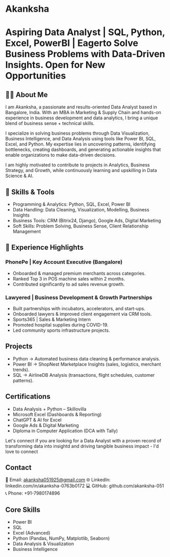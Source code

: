 # Akanksha
# Aspiring Data Analyst | SQL, Python, Excel, PowerBI | Eagerto Solve Business Problems with Data-Driven Insights. Open for New Opportunities

## 👩‍💻 About Me

I am Akanksha, a passionate and results-oriented Data Analyst based in Bangalore, India. With an MBA in Marketing & Supply Chain and hands-on experience in business development and data analytics, I bring a unique blend of business sense + technical skills.

I specialize in solving business problems through Data Visualization, Business Intelligence, and Data Analysis using tools like Power BI, SQL, Excel, and Python. My expertise lies in uncovering patterns, identifying bottlenecks, creating dashboards, and generating actionable insights that enable organizations to make data-driven decisions.

I am highly motivated to contribute to projects in Analytics, Business Strategy, and Growth, while continuously learning and upskilling in Data Science & AI.

## 🚀 Skills & Tools

- Programming & Analytics: Python, SQL, Excel, Power BI
- Data Handling: Data Cleaning, Visualization, Modelling, Business Insights
- Business Tools: CRM (Bitrix24, Django), Google Ads, Digital Marketing
- Soft Skills: Problem Solving, Business Sense, Client Relationship Management

## 💼 Experience Highlights

### PhonePe | Key Account Executive (Bangalore)

- Onboarded & managed premium merchants across categories.
- Ranked Top 3 in POS machine sales within 2 months.
- Contributed significantly to ad sales revenue growth.

### Lawyered | Business Development & Growth Partnerships

- Built partnerships with incubators, accelerators, and start-ups.
- Onboarded lawyers & improved client engagement via CRM tools.
- Sports365 | Sales & Marketing Intern
- Promoted hospital supplies during COVID-19.
- Led community sports infrastructure projects.

##  Projects

- Python → Automated business data cleaning & performance analysis.
- Power BI → ShopNest Marketplace Insights (sales, logistics, merchant trends).
- SQL → AirlineDB Analysis (transactions, flight schedules, customer patterns).

## Certifications

- Data Analysis + Python – Skillovilla
- Microsoft Excel (Dashboards & Reporting)
- ChatGPT & AI for Excel
- Google Ads & Digital Marketing
- Diploma in Computer Application (DCA with Tally)

Let's connect if you are looking for a Data Analyst with a proven record of transforming data into insightd and driving tangible business impact - I'd love to connect

## Contact

📧 Email: akanksha051925@gmail.com
🌐 LinkedIn: linkedin.com/in/akanksha-0763b0172
💻 GitHub: github.com/akanksha-051
📞 Phone:  +91-7980174896

## Core Skills

- Power BI
- SQL
- Excel (Advanced)
- Python (Pandas, NumPy, Matplotlib, Seaborn)
- Data Analysis & Visualization
- Business Intelligence
